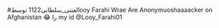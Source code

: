 #لعنتی_سلطانی1122 توسطlooy Farahi
Wrae Are Anonymuoshaaaacker on Afghanistan 😂
را
my id @Looy_Farahi01
